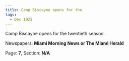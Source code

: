 ```yaml
---  
title: Camp Biscayne opens for the  
tags:  
  - Dec 1922  
---  
```

  
Camp Biscayne opens for the twentieth season.  
  
Newspapers: **Miami Morning News or The Miami Herald**  
  
Page: **7**, Section: **N/A** 

